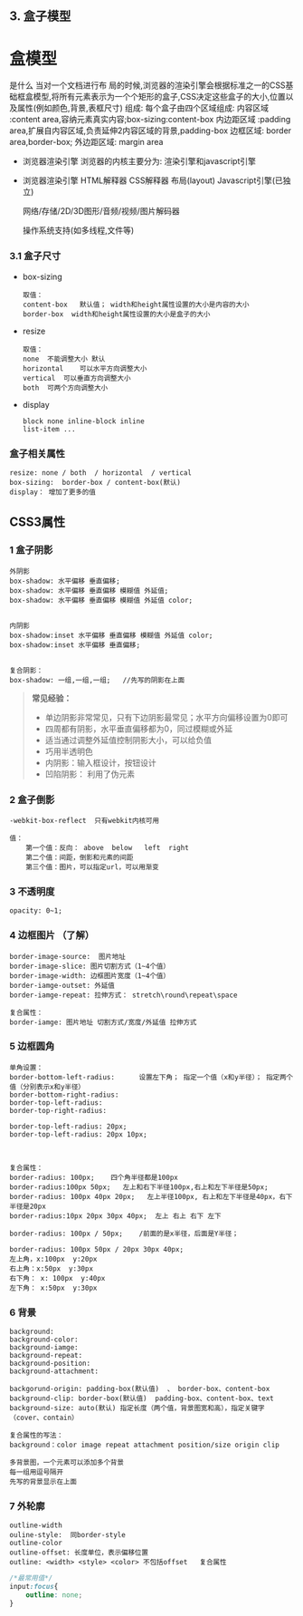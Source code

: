 ## 3. 盒子模型
# 盒模型
是什么
    当对一个文档进行布 局的时候,浏览器的渲染引擎会根据标准之一的CSS基础框盒模型,将所有元素表示为一个个矩形的盒子,CSS决定这些盒子的大小,位置以及属性(例如颜色,背景,表框尺寸)
组成:
    每个盒子由四个区域组成:
        内容区域 :content area,容纳元素真实内容;box-sizing:content-box
        内边距区域 :padding area,扩展自内容区域,负责延伸2内容区域的背景,padding-box
        边框区域: border area,border-box;
        外边距区域: margin area 

* 浏览器渲染引擎
  浏览器的内核主要分为:
    渲染引擎和javascript引擎
* 浏览器渲染引擎
    HTML解释器
    CSS解释器
    布局(layout)
    Javascript引擎(已独立)

    网络/存储/2D/3D图形/音频/视频/图片解码器

    操作系统支持(如多线程,文件等)

### 3.1 盒子尺寸
* box-sizing
  ```
  取值：
  content-box	默认值； width和height属性设置的大小是内容的大小
  border-box  width和height属性设置的大小是盒子的大小
  
  ```

* resize

  ```
  取值：
  none	不能调整大小 默认
  horizontal	可以水平方向调整大小
  vertical	可以垂直方向调整大小
  both	可两个方向调整大小
  
  ```

* display

  ```
  block none inline-block inline
  list-item ...
  
  ```
### 盒子相关属性

```
resize: none / both  / horizontal  / vertical
box-sizing:  border-box / content-box(默认)
display： 增加了更多的值
```
## CSS3属性

### 1 盒子阴影

```
外阴影
box-shadow: 水平偏移 垂直偏移;
box-shadow: 水平偏移 垂直偏移 模糊值 外延值;
box-shadow: 水平偏移 垂直偏移 模糊值 外延值 color;


内阴影
box-shadow:inset 水平偏移 垂直偏移 模糊值 外延值 color;
box-shadow:inset 水平偏移 垂直偏移;


复合阴影：
box-shadow: 一组,一组,一组;   //先写的阴影在上面
```

>**常见经验：**
>
>* 单边阴影非常常见，只有下边阴影最常见；水平方向偏移设置为0即可
>* 四周都有阴影，水平垂直偏移都为0，同过模糊或外延
>* 适当通过调整外延值控制阴影大小，可以给负值
>* 巧用半透明色
>* 内阴影：输入框设计，按钮设计
>* 凹陷阴影： 利用了伪元素



### 2 盒子倒影

```
-webkit-box-reflect  只有webkit内核可用

值：
	第一个值：反向： above  below   left  right
	第二个值：间距，倒影和元素的间距
	第三个值：图片，可以指定url，可以用渐变
```



### 3 不透明度

```
opacity: 0~1;
```



### 4 边框图片 （了解）

```
border-image-source:  图片地址
border-image-slice: 图片切割方式（1~4个值）
border-image-width: 边框图片宽度（1~4个值）
border-iamge-outset: 外延值
border-iamge-repeat: 拉伸方式： stretch\round\repeat\space

复合属性：
border-iamge: 图片地址 切割方式/宽度/外延值 拉伸方式
```





### 5 边框圆角

```
单角设置：
border-bottom-left-radius:		设置左下角； 指定一个值（x和y半径）； 指定两个值（分别表示x和y半径）
border-bottom-right-radius:
border-top-left-radius:
border-top-right-radius:

border-top-left-radius: 20px; 
border-top-left-radius: 20px 10px; 



复合属性：
border-radius: 100px;    四个角半径都是100px
border-radius:100px 50px;   左上和右下半径100px,右上和左下半径是50px;
border-radius: 100px 40px 20px;   左上半径100px, 右上和左下半径是40px，右下半径是20px
border-radius:10px 20px 30px 40px;  左上 右上 右下 左下

border-radius: 100px / 50px;    /前面的是x半径，后面是Y半径；

border-radius: 100px 50px / 20px 30px 40px;  
左上角，x:100px  y:20px
右上角：x:50px  y:30px
右下角： x: 100px  y:40px
左下角： x:50px  y:30px

```



### 6 背景

```
background:
background-color:
background-iamge:
background-repeat:
background-position:
background-attachment:
```

```
backgorund-origin: padding-box(默认值)  、 border-box、content-box
background-clip: border-box(默认值)  padding-box、content-box、text
background-size: auto(默认) 指定长度（两个值，背景图宽和高），指定关键字（cover、contain）
```

```
复合属性的写法：
background：color image repeat attachment position/size origin clip
```

```
多背景图，一个元素可以添加多个背景
每一组用逗号隔开
先写的背景显示在上面
```



### 7 外轮廓

```
outline-width
ouline-style:  同border-style
outline-color
outline-offset: 长度单位，表示偏移位置
outline: <width> <style> <color> 不包括offset   复合属性
```

```css
/*最常用值*/
input:focus{
    outline: none;
}
```